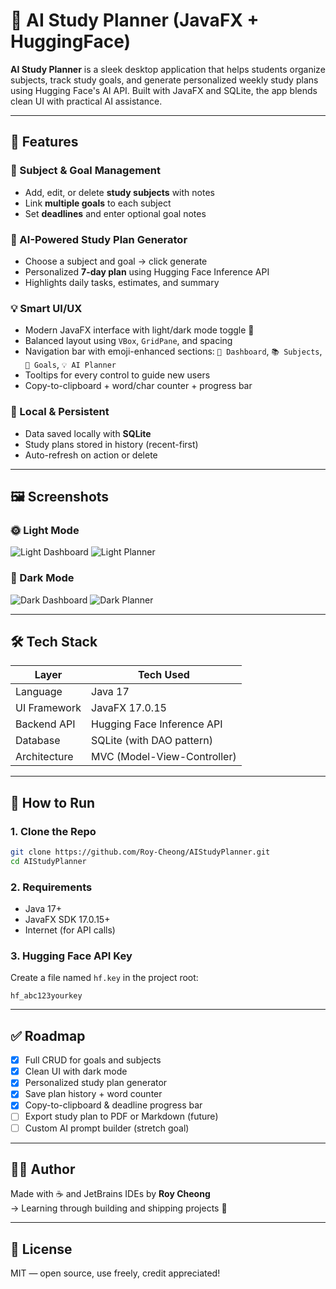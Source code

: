# 📘 AI Study Planner (JavaFX + HuggingFace)

**AI Study Planner** is a sleek desktop application that helps students organize subjects, track study goals, and generate personalized weekly study plans using Hugging Face's AI API. Built with JavaFX and SQLite, the app blends clean UI with practical AI assistance.

---

## 🧠 Features

### 🎯 Subject & Goal Management
- Add, edit, or delete **study subjects** with notes
- Link **multiple goals** to each subject
- Set **deadlines** and enter optional goal notes

### 🤖 AI-Powered Study Plan Generator
- Choose a subject and goal → click generate
- Personalized **7-day plan** using Hugging Face Inference API
- Highlights daily tasks, estimates, and summary

### 💡 Smart UI/UX
- Modern JavaFX interface with light/dark mode toggle 🌙
- Balanced layout using `VBox`, `GridPane`, and spacing
- Navigation bar with emoji-enhanced sections:
  `📅 Dashboard`, `📚 Subjects`, `🎯 Goals`, `💡 AI Planner`
- Tooltips for every control to guide new users
- Copy-to-clipboard + word/char counter + progress bar

### 💾 Local & Persistent
- Data saved locally with **SQLite**
- Study plans stored in history (recent-first)
- Auto-refresh on action or delete

---

## 🖼️ Screenshots

### 🌞 Light Mode
![Light Dashboard](resources/assets/dashboard_light.png)
![Light Planner](resources/assets/planner_light.png)

### 🌙 Dark Mode
![Dark Dashboard](resources/assets/dashboard_dark.png)
![Dark Planner](resources/assets/planner_dark.png)

---

## 🛠️ Tech Stack

| Layer         | Tech Used                                  |
|---------------|---------------------------------------------|
| Language      | Java 17                                     |
| UI Framework  | JavaFX 17.0.15                              |
| Backend API   | Hugging Face Inference API                 |
| Database      | SQLite (with DAO pattern)                  |
| Architecture  | MVC (Model-View-Controller)                |

---

## 🚀 How to Run

### 1. Clone the Repo
```bash
git clone https://github.com/Roy-Cheong/AIStudyPlanner.git
cd AIStudyPlanner
```

### 2. Requirements
- Java 17+
- JavaFX SDK 17.0.15+
- Internet (for API calls)

### 3. Hugging Face API Key
Create a file named `hf.key` in the project root:
```
hf_abc123yourkey
```

---

## ✅ Roadmap

- [x] Full CRUD for goals and subjects
- [x] Clean UI with dark mode
- [x] Personalized study plan generator
- [x] Save plan history + word counter
- [x] Copy-to-clipboard & deadline progress bar
- [ ] Export study plan to PDF or Markdown (future)
- [ ] Custom AI prompt builder (stretch goal)

---

## 👨‍💻 Author

Made with ☕ and JetBrains IDEs by **Roy Cheong**  
→ Learning through building and shipping projects 🚀

---

## 📜 License

MIT — open source, use freely, credit appreciated!
```
